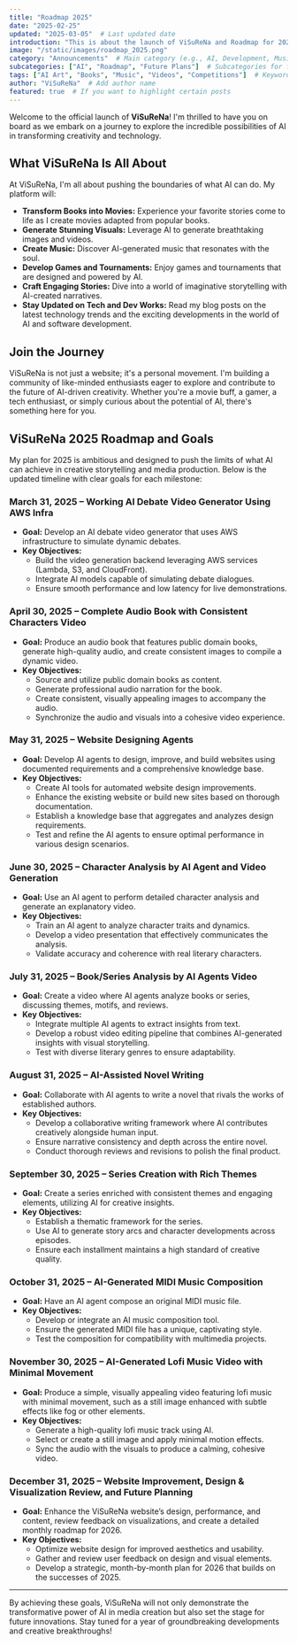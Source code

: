 ```yaml
---
title: "Roadmap 2025"
date: "2025-02-25"
updated: "2025-03-05"  # Last updated date
introduction: "This is about the launch of ViSuReNa and Roadmap for 2025"
image: "/static/images/roadmap_2025.png"
category: "Announcements"  # Main category (e.g., AI, Development, Music, etc.)
subcategories: ["AI", "Roadmap", "Future Plans"]  # Subcategories for filtering
tags: ["AI Art", "Books", "Music", "Videos", "Competitions"]  # Keywords for search
author: "ViSuReNa"  # Add author name
featured: true  # If you want to highlight certain posts
---
```



Welcome to the official launch of **ViSuReNa**! I'm thrilled to have you on board as we embark on a journey to explore the incredible possibilities of AI in transforming creativity and technology.

## What ViSuReNa Is All About

At ViSuReNa, I'm all about pushing the boundaries of what AI can do. My platform will:

- **Transform Books into Movies:** Experience your favorite stories come to life as I create movies adapted from popular books.
- **Generate Stunning Visuals:** Leverage AI to generate breathtaking images and videos.
- **Create Music:** Discover AI-generated music that resonates with the soul.
- **Develop Games and Tournaments:** Enjoy games and tournaments that are designed and powered by AI.
- **Craft Engaging Stories:** Dive into a world of imaginative storytelling with AI-created narratives.
- **Stay Updated on Tech and Dev Works:** Read my blog posts on the latest technology trends and the exciting developments in the world of AI and software development.

## Join the Journey

ViSuReNa is not just a website; it's a personal movement. I'm building a community of like-minded enthusiasts eager to explore and contribute to the future of AI-driven creativity. Whether you're a movie buff, a gamer, a tech enthusiast, or simply curious about the potential of AI, there's something here for you.

## ViSuReNa 2025 Roadmap and Goals

My plan for 2025 is ambitious and designed to push the limits of what AI can achieve in creative storytelling and media production. Below is the updated timeline with clear goals for each milestone:

### March 31, 2025 – Working AI Debate Video Generator Using AWS Infra
- **Goal:** Develop an AI debate video generator that uses AWS infrastructure to simulate dynamic debates.
- **Key Objectives:**
  - Build the video generation backend leveraging AWS services (Lambda, S3, and CloudFront).
  - Integrate AI models capable of simulating debate dialogues.
  - Ensure smooth performance and low latency for live demonstrations.

### April 30, 2025 – Complete Audio Book with Consistent Characters Video
- **Goal:** Produce an audio book that features public domain books, generate high-quality audio, and create consistent images to compile a dynamic video.
- **Key Objectives:**
  - Source and utilize public domain books as content.
  - Generate professional audio narration for the book.
  - Create consistent, visually appealing images to accompany the audio.
  - Synchronize the audio and visuals into a cohesive video experience.

### May 31, 2025 – Website Designing Agents
- **Goal:** Develop AI agents to design, improve, and build websites using documented requirements and a comprehensive knowledge base.
- **Key Objectives:**
  - Create AI tools for automated website design improvements.
  - Enhance the existing website or build new sites based on thorough documentation.
  - Establish a knowledge base that aggregates and analyzes design requirements.
  - Test and refine the AI agents to ensure optimal performance in various design scenarios.

### June 30, 2025 – Character Analysis by AI Agent and Video Generation
- **Goal:** Use an AI agent to perform detailed character analysis and generate an explanatory video.
- **Key Objectives:**
  - Train an AI agent to analyze character traits and dynamics.
  - Develop a video presentation that effectively communicates the analysis.
  - Validate accuracy and coherence with real literary characters.

### July 31, 2025 – Book/Series Analysis by AI Agents Video
- **Goal:** Create a video where AI agents analyze books or series, discussing themes, motifs, and reviews.
- **Key Objectives:**
  - Integrate multiple AI agents to extract insights from text.
  - Develop a robust video editing pipeline that combines AI-generated insights with visual storytelling.
  - Test with diverse literary genres to ensure adaptability.

### August 31, 2025 – AI-Assisted Novel Writing
- **Goal:** Collaborate with AI agents to write a novel that rivals the works of established authors.
- **Key Objectives:**
  - Develop a collaborative writing framework where AI contributes creatively alongside human input.
  - Ensure narrative consistency and depth across the entire novel.
  - Conduct thorough reviews and revisions to polish the final product.

### September 30, 2025 – Series Creation with Rich Themes
- **Goal:** Create a series enriched with consistent themes and engaging elements, utilizing AI for creative insights.
- **Key Objectives:**
  - Establish a thematic framework for the series.
  - Use AI to generate story arcs and character developments across episodes.
  - Ensure each installment maintains a high standard of creative quality.

### October 31, 2025 – AI-Generated MIDI Music Composition
- **Goal:** Have an AI agent compose an original MIDI music file.
- **Key Objectives:**
  - Develop or integrate an AI music composition tool.
  - Ensure the generated MIDI file has a unique, captivating style.
  - Test the composition for compatibility with multimedia projects.

### November 30, 2025 – AI-Generated Lofi Music Video with Minimal Movement
- **Goal:** Produce a simple, visually appealing video featuring lofi music with minimal movement, such as a still image enhanced with subtle effects like fog or other elements.
- **Key Objectives:**
  - Generate a high-quality lofi music track using AI.
  - Select or create a still image and apply minimal motion effects.
  - Sync the audio with the visuals to produce a calming, cohesive video.

### December 31, 2025 – Website Improvement, Design & Visualization Review, and Future Planning
- **Goal:** Enhance the ViSuReNa website’s design, performance, and content, review feedback on visualizations, and create a detailed monthly roadmap for 2026.
- **Key Objectives:**
  - Optimize website design for improved aesthetics and usability.
  - Gather and review user feedback on design and visual elements.
  - Develop a strategic, month-by-month plan for 2026 that builds on the successes of 2025.

---

By achieving these goals, ViSuReNa will not only demonstrate the transformative power of AI in media creation but also set the stage for future innovations. Stay tuned for a year of groundbreaking developments and creative breakthroughs!
